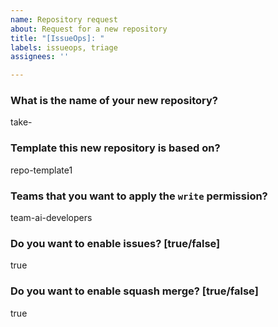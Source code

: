 ```yaml
---
name: Repository request
about: Request for a new repository
title: "[IssueOps]: "
labels: issueops, triage
assignees: ''

---
```


### What is the name of your new repository?
take-

### Template this new repository is based on?
repo-template1

### Teams that you want to apply the `write` permission?
team-ai-developers

### Do you want to enable issues? [true/false]
true

### Do you want to enable squash merge? [true/false]
true
